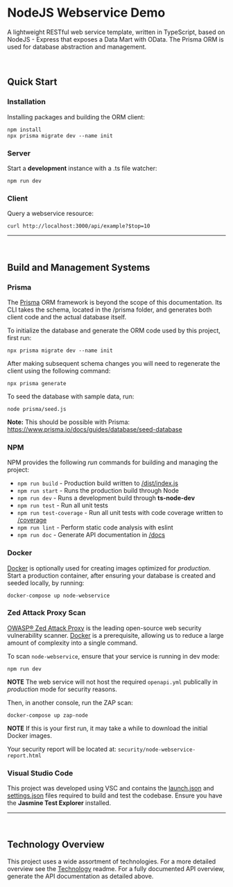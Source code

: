 # NodeJS Webservice Demo
A lightweight RESTful web service template, written in TypeScript, based on NodeJS - Express that exposes a Data Mart with OData.  The Prisma ORM is used for database abstraction and management.

<br/>

## Quick Start
### Installation
Installing packages and building the ORM client:
```
npm install
npx prisma migrate dev --name init
```
### Server
Start a **development** instance with a .ts file watcher:
```
npm run dev
```
### Client
Query a webservice resource:
```
curl http://localhost:3000/api/example?$top=10
```
<hr>
<br/>


## Build and Management Systems
### Prisma
The [Prisma](https://www.prisma.io/docs) ORM framework is beyond the scope of this documentation.  Its CLI takes the schema, located in the /prisma folder, and generates both client code and the actual database itself.

To initialize the database and generate the ORM code used by this project, first run:
```
npx prisma migrate dev --name init
```
After making subsequent schema changes you will need to regenerate the client using the following command:
```
npx prisma generate
```
To seed the database with sample data, run:
```
node prisma/seed.js
```
**Note:** This should be possible with Prisma: https://www.prisma.io/docs/guides/database/seed-database

### NPM
NPM provides the following *run* commands for building and managing the project:
* `npm run build` - Production build written to [/dist/index.js](dist/index.js)
* `npm run start` - Runs the production build through Node
* `npm run dev` - Runs a development build through **ts-node-dev**
* `npm run test` - Run all unit tests
* `npm run test-coverage` - Run all unit tests with code coverage written to [/coverage](coverage/lcov-report/index.html)
* `npm run lint` - Perform static code analysis with eslint
* `npm run doc` - Generate API documentation in [/docs](docs/index.html)

### Docker
[Docker](https://docs.docker.com) is optionally used for creating images optimized for *production*.  Start a production container, after ensuring your database is created and seeded locally, by running:
```
docker-compose up node-webservice
```

### Zed Attack Proxy Scan
[OWASP® Zed Attack Proxy](https://www.zaproxy.org) is the leading open-source web security vulnerability scanner.  [Docker](https://docs.docker.com) is a prerequisite, allowing us to reduce a large amount of complexity into a single command.

To scan `node-webservice`, ensure that your service is running in dev mode:
```
npm run dev
```

**NOTE**  The web service will not host the required `openapi.yml` publically in *production* mode for security reasons.

Then, in another console, run the ZAP scan:
```
docker-compose up zap-node
```

**NOTE**  If this is your first run, it may take a while to download the initial Docker images.

Your security report will be located at: `security/node-webservice-report.html`


### Visual Studio Code
This project was developed using VSC and contains the [launch.json](.vscode/launch.json) and [settings.json](.vscode/settings.json) files required to build and test the codebase.  Ensure you have the **Jasmine Test Explorer** installed.

<hr/>
<br/>

## Technology Overview

This project uses a wide assortment of technologies. For a more detailed overview see the [Technology](TECHNOLOGY.md) readme.  For a fully documented API overview, generate the API documentation as detailed above.